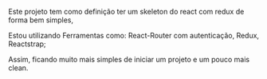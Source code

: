 Este projeto tem como definição ter um skeleton do react com redux de forma bem simples,

Estou utilizando Ferramentas como:
React-Router com autenticação,
Redux,
Reactstrap;


Assim, ficando muito mais simples de iniciar um projeto e um pouco mais clean.